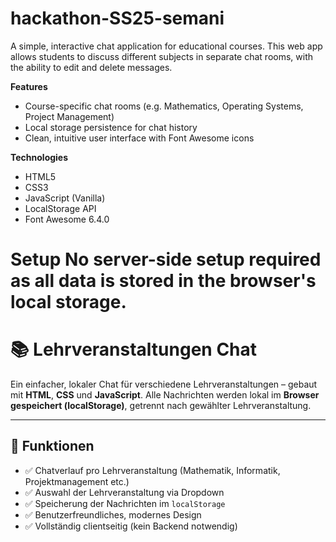 # hackathon-SS25-semani
A simple, interactive chat application for educational courses. This web app allows students to discuss different subjects in separate chat rooms, with the ability to edit and delete messages.

**Features**
- Course-specific chat rooms (e.g. Mathematics, Operating Systems, Project Management)
- Local storage persistence for chat history
- Clean, intuitive user interface with Font Awesome icons

**Technologies**
- HTML5
- CSS3
- JavaScript (Vanilla)
- LocalStorage API
- Font Awesome 6.4.0

**Setup**
No server-side setup required as all data is stored in the browser's local storage.
=======
# 📚 Lehrveranstaltungen Chat

Ein einfacher, lokaler Chat für verschiedene Lehrveranstaltungen – gebaut mit **HTML**, **CSS** und **JavaScript**. Alle Nachrichten werden lokal im **Browser gespeichert (localStorage)**, getrennt nach gewählter Lehrveranstaltung.

---

## 🔧 Funktionen

- ✅ Chatverlauf pro Lehrveranstaltung (Mathematik, Informatik, Projektmanagement etc.)
- ✅ Auswahl der Lehrveranstaltung via Dropdown
- ✅ Speicherung der Nachrichten im `localStorage`
- ✅ Benutzerfreundliches, modernes Design
- ✅ Vollständig clientseitig (kein Backend notwendig)
